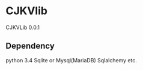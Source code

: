 CJKVlib 
===

CJKVLib 0.0.1 

Dependency 
---
python 3.4
Sqlite  or Mysql(MariaDB)
Sqlalchemy
etc.

